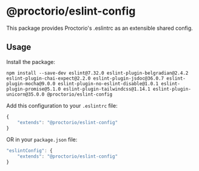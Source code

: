 # @proctorio/eslint-config

This package provides Proctorio's .eslintrc as an extensible shared config.

## Usage

Install the package:

```
npm install --save-dev eslint@7.32.0 eslint-plugin-belgradian@2.4.2 eslint-plugin-chai-expect@2.2.0 eslint-plugin-jsdoc@36.0.7 eslint-plugin-mocha@9.0.0 eslint-plugin-no-eslint-disable@1.0.1 eslint-plugin-promise@5.1.0 eslint-plugin-tailwindcss@1.14.1 eslint-plugin-unicorn@35.0.0 @proctorio/eslint-config
```

Add this configuration to your `.eslintrc` file:

```js
{
    "extends": "@proctorio/eslint-config"
}
```

OR in your `package.json` file:

```js
"eslintConfig": {
    "extends": "@proctorio/eslint-config"
}
```